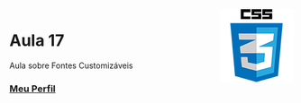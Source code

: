 <img align="right" src="../../../img/css.png" width="130"/>

# Aula 17

Aula sobre Fontes Customizáveis


### [Meu Perfil](http://phstefen.github.io/)
